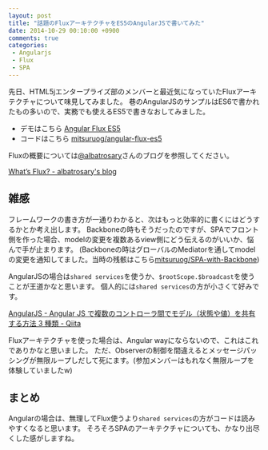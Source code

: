 ```yaml
---
layout: post
title: "話題のFluxアーキテクチャをES5のAngularJSで書いてみた"
date: 2014-10-29 00:10:00 +0900
comments: true
categories:
 - Angularjs
 - Flux
 - SPA
---
```


先日、HTML5jエンタープライズ部のメンバーと最近気になっていたFluxアーキテクチャについて味見してみました。
巷のAngularJSのサンプルはES6で書かれたもの多いので、実務でも使えるES5で書きなおしてみました。

* デモはこちら [Angular Flux ES5](http://mitsuruog.github.io/angular-flux-es5/)
* コードはこちら [mitsuruog/angular-flux-es5](https://github.com/mitsuruog/angular-flux-es5)

<!-- more -->

Fluxの概要については[@albatrosary](https://twitter.com/albatrosary)さんのブログを参照してください。

[What’s Flux? - albatrosary's blog](http://albatrosary.hateblo.jp/entry/2014/10/22/131302)

## 雑感

フレームワークの書き方が一通りわかると、次はもっと効率的に書くにはどうするかとか考え出します。
Backboneの時もそうだったのですが、SPAでフロント側を作った場合、modelの変更を複数あるview側にどう伝えるのがいいか、悩んで手が止まります。
(Backboneの時はグローバルのMediatorを通してmodelの変更を通知してました。当時の残骸はこちら[mitsuruog/SPA-with-Backbone](https://github.com/mitsuruog/SPA-with-Backbone))

AngularJSの場合は`shared services`を使うか、`$rootScope.$broadcast`を使うことが王道かなと思います。
個人的には`shared services`の方が小さくて好みです。

[AngularJS - Angular JS で複数のコントローラ間でモデル（状態や値）を共有する方法 3 種類 - Qiita](http://qiita.com/sunny4381/items/aeae1e154346b5cf6009)

Fluxアーキテクチャを使った場合は、Angular wayにならないので、これはこれでありかなと思いました。
ただ、Observerの制御を間違えるとメッセージパッシングが無限ループしだして死にます。(参加メンバーはもれなく無限ループを体験していましたw)

## まとめ

Angularの場合は、無理してFlux使うより`shared services`の方がコードは読みやすくなると思います。
そろそろSPAのアーキテクチャについても、かなり出尽くした感がしますね。
